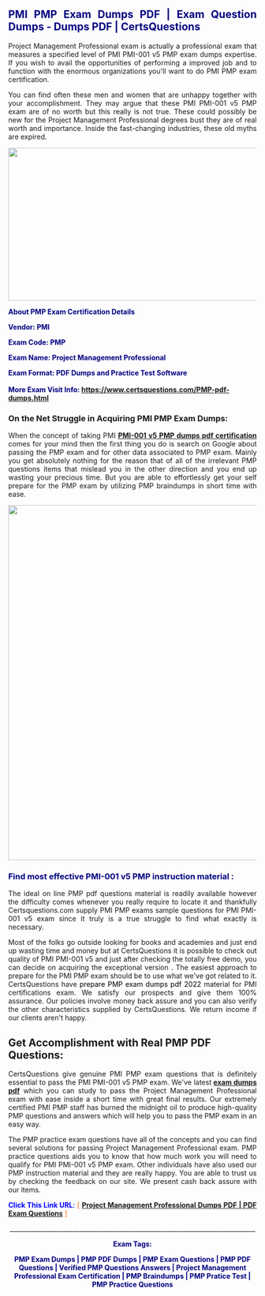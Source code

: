 <h2 style="text-align: justify;"><span style="color: #000080;">PMI PMP Exam Dumps PDF | Exam Question Dumps - Dumps PDF | CertsQuestions</span></h2>
<p style="text-align: justify;">Project Management Professional exam is actually a professional exam that measures a specified level of PMI PMI-001 v5 PMP exam dumps expertise. If you wish to avail the opportunities of performing a improved job and to function with the enormous organizations you'll want to do PMI PMP exam certification.</p>
<p style="text-align: justify;">You can find often these men and women that are unhappy together with your accomplishment. They may argue that these PMI PMI-001 v5 PMP exam are of no worth but this really is not true. These could possibly be new for the Project Management Professional degrees bust they are of real worth and importance. Inside the fast-changing industries, these old myths are expired.</p>
<p><img style="display: block; margin-left: auto; margin-right: auto;" src="https://i.imgur.com/eaP4ae9.png" width="840" height="310" /></p>
<p><span style="color: #000080;"><strong>About PMP Exam Certification Details</strong></span></p>
<p><span style="color: #000080;"><strong>Vendor: PMI<br /></strong></span></p>
<p><span style="color: #000080;"><strong>Exam Code: PMP</strong></span></p>
<p><span style="color: #000080;"><strong>Exam Name: Project Management Professional</strong></span></p>
<p><span style="color: #000080;"><strong>Exam Format: PDF Dumps and Practice Test Software<br /><br />More Exam Visit Info: <span style="color: #ff6600;"><a href="https://www.certsquestions.com/PMP-pdf-dumps.html">https://www.certsquestions.com/PMP-pdf-dumps.html</a></span></strong></span></p>
<h3>On the Net Struggle in Acquiring PMI PMP Exam Dumps:</h3>
<p style="text-align: justify;">When the concept of taking PMI <a href="https://www.certsquestions.com/PMP-pdf-dumps.html"><strong>PMI-001 v5 PMP dumps pdf certification</strong></a> comes for your mind then the first thing you do is search on Google about passing the PMP exam and for other data associated to PMP exam. Mainly you get absolutely nothing for the reason that of all of the irrelevant PMP questions items that mislead you in the other direction and you end up wasting your precious time. But you are able to effortlessly get your self prepare for the PMP exam by utilizing PMP braindumps in short time with ease.</p>
<p><a href="https://www.certsquestions.com/PMP-pdf-dumps.html"><img style="display: block; margin-left: auto; margin-right: auto;" src="https://i.imgur.com/pxhoKQ2.png" width="720" /></a></p>
<h3><span style="color: #000080;">Find most effective PMI-001 v5 PMP instruction material :</span></h3>
<p style="text-align: justify;">The ideal on line PMP pdf questions material is readily available however the difficulty comes whenever you really require to locate it and thankfully Certsquestions.com supply PMI PMP exams sample questions for PMI PMI-001 v5 exam since it truly is a true struggle to find what exactly is necessary.</p>
<p style="text-align: justify;">Most of the folks go outside looking for books and academies and just end up wasting time and money but at CertsQuestions it is possible to check out quality of PMI PMI-001 v5 and just after checking the totally free demo, you can decide on acquiring the exceptional version . The easiest approach to prepare for the PMI PMP exam should be to use what we've got related to it. CertsQuestions have <span style="color: #000000;">prepare PMP exam dumps pdf 2022</span> material for PMI certifications exam. We satisfy our prospects and give them 100% assurance. Our policies involve money back assure and you can also verify the other characteristics supplied by CertsQuestions. We return income if our clients aren't happy.</p>
<h2>Get Accomplishment with Real PMP PDF Questions:</h2>
<p style="text-align: justify;">CertsQuestions give genuine PMI PMP exam questions that is definitely essential to pass the PMI PMI-001 v5 PMP exam. We've latest<strong>&nbsp;<a href="https://www.certsquestions.com/">exam dumps pdf</a></strong>&nbsp;which you can study to pass the Project Management Professional exam with ease inside a short time with great final results. Our extremely certified PMI PMP staff has burned the midnight oil to produce high-quality PMP questions and answers which will help you to pass the PMP exam in an easy way.</p>
<p style="text-align: justify;">The PMP practice exam questions have all of the concepts and you can find several solutions for passing Project Management Professional exam. PMP practice questions aids you to know that how much work you will need to qualify for PMI PMI-001 v5 PMP exam. Other individuals have also used our PMP instruction material and they are really happy. You are able to trust us by checking the feedback on our site. We present cash back assure with our items.</p>
<p style="text-align: justify;"><span style="color: #0000ff;"><strong>Click This Link URL</strong>:</span> <span style="color: #ff6600;">[ <strong><a href="https://www.certsquestions.com/pmi-pmp-certification.html">Project Management Professional Dumps PDF | PDF Exam Questions</a></strong> ]</span></p>
<p style="text-align: center;">______________________________________________________________________________</p>
<p style="text-align: center;"><span style="color: #000080;"><strong>Exam Tags:</strong></span></p>
<p style="text-align: center;"><span style="color: #000080;"><strong>PMP Exam Dumps | PMP PDF Dumps | PMP Exam Questions | PMP PDF Questions | Verified PMP Questions Answers | Project Management Professional Exam Certification | PMP Braindumps | PMP Pratice Test | PMP Practice Questions</strong></span></p>
